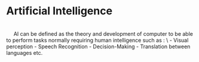 # Artificial Intelligence
<br/>
&nbsp;&nbsp;&nbsp;&nbsp; AI can be defined as the theory and development of computer to be able to perform tasks normally requiring human intelligence such as : \
- Visual perception 
- Speech Recognition
- Decision-Making
- Translation between languages etc.
